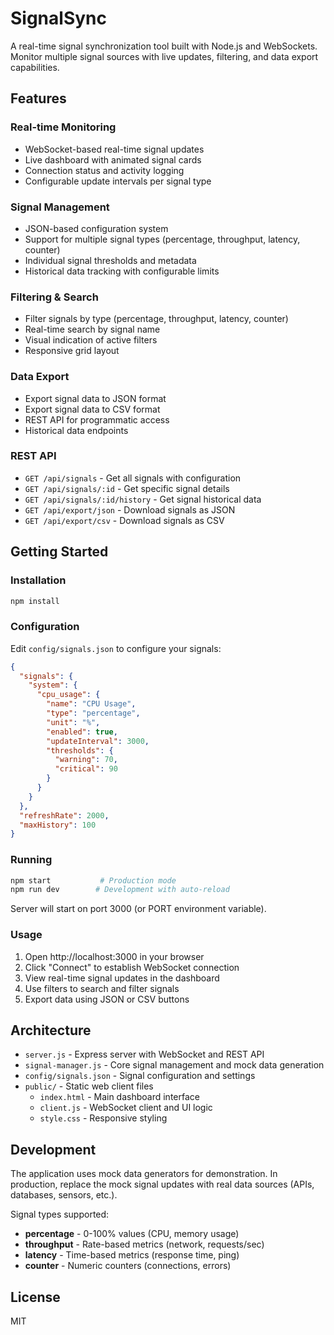 # SignalSync

A real-time signal synchronization tool built with Node.js and WebSockets. Monitor multiple signal sources with live updates, filtering, and data export capabilities.

## Features

### Real-time Monitoring
- WebSocket-based real-time signal updates
- Live dashboard with animated signal cards
- Connection status and activity logging
- Configurable update intervals per signal type

### Signal Management
- JSON-based configuration system
- Support for multiple signal types (percentage, throughput, latency, counter)
- Individual signal thresholds and metadata
- Historical data tracking with configurable limits

### Filtering & Search
- Filter signals by type (percentage, throughput, latency, counter)
- Real-time search by signal name
- Visual indication of active filters
- Responsive grid layout

### Data Export
- Export signal data to JSON format
- Export signal data to CSV format
- REST API for programmatic access
- Historical data endpoints

### REST API
- `GET /api/signals` - Get all signals with configuration
- `GET /api/signals/:id` - Get specific signal details
- `GET /api/signals/:id/history` - Get signal historical data
- `GET /api/export/json` - Download signals as JSON
- `GET /api/export/csv` - Download signals as CSV

## Getting Started

### Installation
```bash
npm install
```

### Configuration
Edit `config/signals.json` to configure your signals:
```json
{
  "signals": {
    "system": {
      "cpu_usage": {
        "name": "CPU Usage",
        "type": "percentage",
        "unit": "%",
        "enabled": true,
        "updateInterval": 3000,
        "thresholds": {
          "warning": 70,
          "critical": 90
        }
      }
    }
  },
  "refreshRate": 2000,
  "maxHistory": 100
}
```

### Running
```bash
npm start           # Production mode
npm run dev        # Development with auto-reload
```

Server will start on port 3000 (or PORT environment variable).

### Usage
1. Open http://localhost:3000 in your browser
2. Click "Connect" to establish WebSocket connection
3. View real-time signal updates in the dashboard
4. Use filters to search and filter signals
5. Export data using JSON or CSV buttons

## Architecture

- `server.js` - Express server with WebSocket and REST API
- `signal-manager.js` - Core signal management and mock data generation
- `config/signals.json` - Signal configuration and settings
- `public/` - Static web client files
  - `index.html` - Main dashboard interface
  - `client.js` - WebSocket client and UI logic
  - `style.css` - Responsive styling

## Development

The application uses mock data generators for demonstration. In production, replace the mock signal updates with real data sources (APIs, databases, sensors, etc.).

Signal types supported:
- **percentage** - 0-100% values (CPU, memory usage)
- **throughput** - Rate-based metrics (network, requests/sec)
- **latency** - Time-based metrics (response time, ping)
- **counter** - Numeric counters (connections, errors)

## License

MIT
